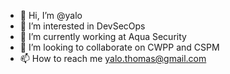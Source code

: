 - 👋 Hi, I’m @yalo
- 👀 I’m interested in DevSecOps
- 🌱 I’m currently working at Aqua Security
- 💞️ I’m looking to collaborate on CWPP and CSPM
- 📫 How to reach me yalo.thomas@gmail.com

<!---
yalo/yalo is a ✨ special ✨ repository because its `README.md` (this file) appears on your GitHub profile.
You can click the Preview link to take a look at your changes.
--->
